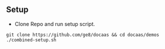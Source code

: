 ## Setup
* Clone Repo and run setup script.
```shell
git clone https://github.com/ge8/docaas && cd docaas/demos
./combined-setup.sh
```